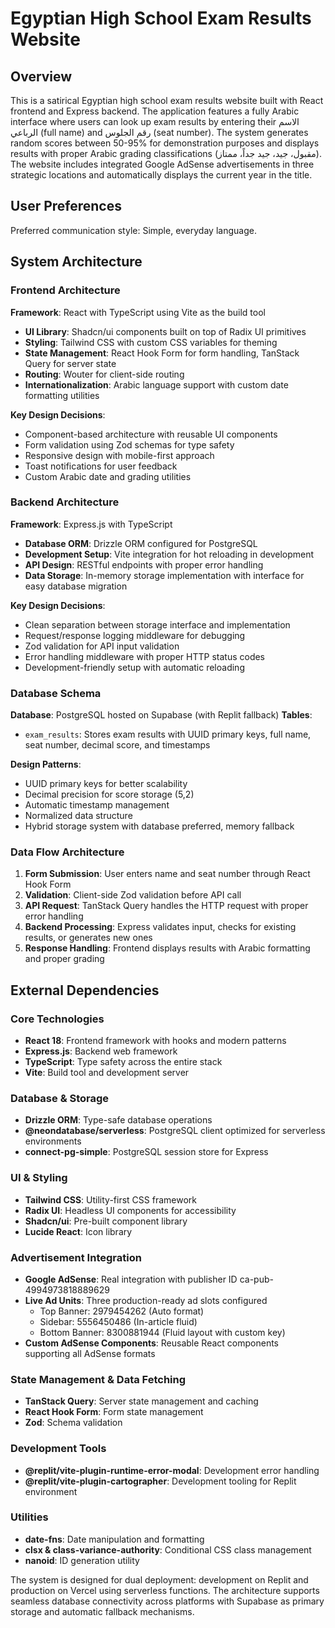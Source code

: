 # Egyptian High School Exam Results Website

## Overview

This is a satirical Egyptian high school exam results website built with React frontend and Express backend. The application features a fully Arabic interface where users can look up exam results by entering their الاسم الرباعي (full name) and رقم الجلوس (seat number). The system generates random scores between 50-95% for demonstration purposes and displays results with proper Arabic grading classifications (مقبول، جيد، جيد جداً، ممتاز). The website includes integrated Google AdSense advertisements in three strategic locations and automatically displays the current year in the title.

## User Preferences

Preferred communication style: Simple, everyday language.

## System Architecture

### Frontend Architecture

**Framework**: React with TypeScript using Vite as the build tool
- **UI Library**: Shadcn/ui components built on top of Radix UI primitives
- **Styling**: Tailwind CSS with custom CSS variables for theming
- **State Management**: React Hook Form for form handling, TanStack Query for server state
- **Routing**: Wouter for client-side routing
- **Internationalization**: Arabic language support with custom date formatting utilities

**Key Design Decisions**:
- Component-based architecture with reusable UI components
- Form validation using Zod schemas for type safety
- Responsive design with mobile-first approach
- Toast notifications for user feedback
- Custom Arabic date and grading utilities

### Backend Architecture

**Framework**: Express.js with TypeScript
- **Database ORM**: Drizzle ORM configured for PostgreSQL
- **Development Setup**: Vite integration for hot reloading in development
- **API Design**: RESTful endpoints with proper error handling
- **Data Storage**: In-memory storage implementation with interface for easy database migration

**Key Design Decisions**:
- Clean separation between storage interface and implementation
- Request/response logging middleware for debugging
- Zod validation for API input validation
- Error handling middleware with proper HTTP status codes
- Development-friendly setup with automatic reloading

### Database Schema

**Database**: PostgreSQL hosted on Supabase (with Replit fallback)
**Tables**:
- `exam_results`: Stores exam results with UUID primary keys, full name, seat number, decimal score, and timestamps

**Design Patterns**:
- UUID primary keys for better scalability
- Decimal precision for score storage (5,2)
- Automatic timestamp management
- Normalized data structure
- Hybrid storage system with database preferred, memory fallback

### Data Flow Architecture

1. **Form Submission**: User enters name and seat number through React Hook Form
2. **Validation**: Client-side Zod validation before API call
3. **API Request**: TanStack Query handles the HTTP request with proper error handling
4. **Backend Processing**: Express validates input, checks for existing results, or generates new ones
5. **Response Handling**: Frontend displays results with Arabic formatting and proper grading

## External Dependencies

### Core Technologies
- **React 18**: Frontend framework with hooks and modern patterns
- **Express.js**: Backend web framework
- **TypeScript**: Type safety across the entire stack
- **Vite**: Build tool and development server

### Database & Storage
- **Drizzle ORM**: Type-safe database operations
- **@neondatabase/serverless**: PostgreSQL client optimized for serverless environments
- **connect-pg-simple**: PostgreSQL session store for Express

### UI & Styling
- **Tailwind CSS**: Utility-first CSS framework
- **Radix UI**: Headless UI components for accessibility
- **Shadcn/ui**: Pre-built component library
- **Lucide React**: Icon library

### Advertisement Integration
- **Google AdSense**: Real integration with publisher ID ca-pub-4994973818889629
- **Live Ad Units**: Three production-ready ad slots configured
  - Top Banner: 2979454262 (Auto format)
  - Sidebar: 5556450486 (In-article fluid)
  - Bottom Banner: 8300881944 (Fluid layout with custom key)
- **Custom AdSense Components**: Reusable React components supporting all AdSense formats

### State Management & Data Fetching
- **TanStack Query**: Server state management and caching
- **React Hook Form**: Form state management
- **Zod**: Schema validation

### Development Tools
- **@replit/vite-plugin-runtime-error-modal**: Development error handling
- **@replit/vite-plugin-cartographer**: Development tooling for Replit environment

### Utilities
- **date-fns**: Date manipulation and formatting
- **clsx & class-variance-authority**: Conditional CSS class management
- **nanoid**: ID generation utility

The system is designed for dual deployment: development on Replit and production on Vercel using serverless functions. The architecture supports seamless database connectivity across platforms with Supabase as primary storage and automatic fallback mechanisms.